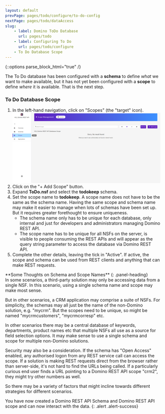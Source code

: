 ```yaml
---
layout: default
prevPage: pages/todo/configure/to-do-config
nextPage: pages/todo/dataAccess
slug:
    - label: Domino ToDo Database
      url: pages/todo
    - label: Configuring To Do
      url: pages/todo/configure
    - To Do Database Scope
---
```


{::options parse_block_html="true" /}

The To Do database has been configured with a **schema** to define _what_ we want to make available, but it has not yet been configured with a **scope** to define _where_ it is available. That is the next step.

### To Do Database Scope

1. In the left-hand navigation, click on "Scopes" (the "target" icon).
   ![To Do Menu](../images/configure/to-do-scopes.png)
1. Click on the "+ Add Scope" button.
1. Expand **ToDo.nsf** and select the **todokeep** schema.
1. Set the scope name to **todokeep**. A scope name does not have to be the same as the schema name. Having the same scope and schema name may make it easier to manage when lots of schemas have been set up. But it requires greater forethought to ensure uniqueness.
    - The schema name only has to be unique for each database, only internal and just for developers and administrators managing Domino REST API.
    - The scope name has to be unique for all NSFs on the server, is visible to people consuming the REST APIs and will appear as the query string parameter to access the database via Domino REST API.
1. Complete the other details, leaving the tick in "Active". If active, the scope and schema can be used from REST clients and anything that can make REST requests.

<div class="panel panel-info">
**Some Thoughts on Schema and Scope Names**
{: .panel-heading}
<div class="panel-body">
In some scenarios, a third-party solution may only be accessing data from a single NSF. In this scenario, using a single schema name and scope may make most sense.

But in other scenarios, a CRM application may comprise a suite of NSFs. For simplicity, the schemas may all just be the name of the non-Domino solution, e.g. "mycrm". But the scopes need to be unique, so might be named "mycrmcustomers", "mycrmcorresp" etc.

In other scenarios there may be a central database of keywords, departments, product names etc that multiple NSFs all use as a source for field selection options. It may make sense to use a single schema and scope for multiple non-Domino solutions.

Security may also be a consideration. If the schema has "Open Access" enabled, any authorised logon from any REST service call can access the scope. If a solution is making REST requests direct from the browser rather than server-side, it's not hard to find the URLs being called. If a particularly curious end user finds a URL pointing to a Domino REST API scope "crm2", they might try other numbers as well.

So there may be a variety of factors that might incline towards different strategies for different scenarios.
</div>
</div>

You have now created a Domino REST API Schema and Domino REST API scope and can now interact with the data.
{: .alert .alert-success}
